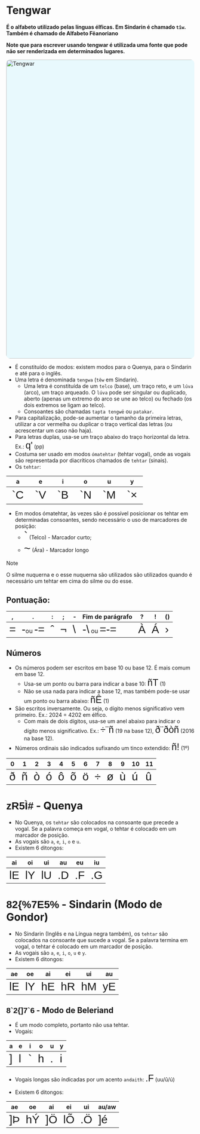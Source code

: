 # Tengwar

**É o alfabeto utilizado pelas línguas élficas. Em Sindarin é chamado `tîw`. Também é chamado de Alfabeto Fëanoriano**

**Note que para escrever usando tengwar é utilizada uma fonte que pode não ser renderizada em determinados lugares.**

<img src="https://upload.wikimedia.org/wikipedia/commons/3/36/Tengwar_modi2_EN.svg" alt="Tengwar" style="width:50rem; background-color: #E8F9FD; border-radius: 10px; border: 5px #black solid;
"/>

-   É constituído de modos: existem modos para o Quenya, para o Sindarin e até para o inglês.
-   Uma letra é denominada `tengwa` (`têw` em Sindarin).
    -   Uma letra é constituída de um `telco` (base), um traço reto, e um `lúva` (arco), um traço arqueado. O `lúva` pode ser singular ou duplicado, aberto (apenas um extremo do arco se une ao telco) ou fechado (os dois extremos se ligam ao telco).
    -   Consoantes são chamadas `tapta tengwë` ou `patakar`.
-   Para capitalização, pode-se aumentar o tamanho da primeira letras, utilizar a cor vermelha ou duplicar o traço vertical das letras (ou acrescentar um caso não haja).
-   Para letras duplas, usa-se um traço abaixo do traço horizontal da letra. Ex.: <span style="font-family: 'Tengwar Annatar', sans-serif; font-size: 25px">q'</span> (pp)
-   Costuma ser usado em modos `ómatehtar` (tehtar vogal), onde as vogais são representada por diacríticos chamados de `tehtar` (sinais).
-   Os `tehtar`:

<table>
    <thead>
        <tr>
            <th>a</th>
            <th>e</th>
            <th>i</th>
            <th>o</th>
            <th>u</th>
            <th>y</th>
        </tr>
    </thead>
    <tr>
        <td style="font-family: 'Tengwar Annatar', sans-serif; font-size: 30px">`C</td>
        <td style="font-family: 'Tengwar Annatar', sans-serif; font-size: 30px">`V</td>
        <td style="font-family: 'Tengwar Annatar', sans-serif; font-size: 30px">`B</td>
        <td style="font-family: 'Tengwar Annatar', sans-serif; font-size: 30px">`N</td>
        <td style="font-family: 'Tengwar Annatar', sans-serif; font-size: 30px">`M</td>
        <td style="font-family: 'Tengwar Annatar', sans-serif; font-size: 30px">`×</td>
    </tr>
</table>

-   Em modos ómatehtar, às vezes são é possível posicionar os tehtar em determinadas consoantes, sendo necessário o uso de marcadores de posição:
    -   <span style="font-family: 'Tengwar Annatar', sans-serif; font-size: 30px">`</span> (Telco) - Marcador curto;
    -   <span style="font-family: 'Tengwar Annatar', sans-serif; font-size: 30px">~</span> (Ára) - Marcador longo

> [!NOTE]
> O silme nuquerna e o esse nuquerna são utilizados são utilizados quando é necessário um tehtar em cima do silme ou do esse.

## Pontuação:

| ,                                                                                  | .                                                                                                                                                                        | :                                                                                  | ;                                                                                  | -                                                                                   | Fim de parágrafo                                                                                                                                                             | ?                                                                                  | !                                                                                  | ()                                                                                 |
| ---------------------------------------------------------------------------------- | ------------------------------------------------------------------------------------------------------------------------------------------------------------------------ | ---------------------------------------------------------------------------------- | ---------------------------------------------------------------------------------- | ----------------------------------------------------------------------------------- | ---------------------------------------------------------------------------------------------------------------------------------------------------------------------------- | ---------------------------------------------------------------------------------- | ---------------------------------------------------------------------------------- | ---------------------------------------------------------------------------------- |
| <span style="font-family: 'Tengwar Annatar', sans-serif; font-size: 30px">=</span> | <span style="font-family: 'Tengwar Annatar', sans-serif; font-size: 30px">-</span>ou <span style="font-family: 'Tengwar Annatar', sans-serif; font-size: 30px">-=</span> | <span style="font-family: 'Tengwar Annatar', sans-serif; font-size: 30px">ˆ</span> | <span style="font-family: 'Tengwar Annatar', sans-serif; font-size: 30px">¬</span> | <span style="font-family: 'Tengwar Annatar', sans-serif; font-size: 30px">\\</span> | <span style="font-family: 'Tengwar Annatar', sans-serif; font-size: 30px">-\\</span> ou <span style="font-family: 'Tengwar Annatar', sans-serif; font-size: 30px">=-=</span> | <span style="font-family: 'Tengwar Annatar', sans-serif; font-size: 30px">À</span> | <span style="font-family: 'Tengwar Annatar', sans-serif; font-size: 30px">Á</span> | <span style="font-family: 'Tengwar Annatar', sans-serif; font-size: 30px">›</span> |

## Números

-   Os números podem ser escritos em base 10 ou base 12. É mais comum em base 12.
    -   Usa-se um ponto ou barra para indicar a base 10: <span style="font-family: 'Tengwar Annatar', sans-serif; font-size: 25px">ñT</span> (1)
    -   Não se usa nada para indicar a base 12, mas também pode-se usar um ponto ou barra abaixo: <span style="font-family: 'Tengwar Annatar', sans-serif; font-size: 25px">ñÊ</span> (1)
-   São escritos inversamente. Ou seja, o dígito menos significativo vem primeiro. Ex.: 2024 = 4202 em élfico.
    -   Com mais de dois dígitos, usa-se um anel abaixo para indicar o dígito menos significativo. Ex.: <span style="font-family: 'Tengwar Annatar', sans-serif; font-size: 25px">÷¨ñ</span> (19 na base 12), <span style="font-family: 'Tengwar Annatar', sans-serif; font-size: 25px">ð¨ðòñ</span> (2016 na base 12).
-   Números ordinais são indicados sufixando um tinco extendido: <span style="font-family: 'Tengwar Annatar', sans-serif; font-size: 25px">ñ!</span> (1º)

| 0                                                                                  | 1                                                                                  | 2                                                                                  | 3                                                                                  | 4                                                                                  | 5                                                                                  | 6                                                                                  | 7                                                                                  | 8                                                                                  | 9                                                                                  | 10                                                                                 | 11                                                                                 |
| ---------------------------------------------------------------------------------- | ---------------------------------------------------------------------------------- | ---------------------------------------------------------------------------------- | ---------------------------------------------------------------------------------- | ---------------------------------------------------------------------------------- | ---------------------------------------------------------------------------------- | ---------------------------------------------------------------------------------- | ---------------------------------------------------------------------------------- | ---------------------------------------------------------------------------------- | ---------------------------------------------------------------------------------- | ---------------------------------------------------------------------------------- | ---------------------------------------------------------------------------------- |
| <span style="font-family: 'Tengwar Annatar', sans-serif; font-size: 30px">ð</span> | <span style="font-family: 'Tengwar Annatar', sans-serif; font-size: 30px">ñ</span> | <span style="font-family: 'Tengwar Annatar', sans-serif; font-size: 30px">ò</span> | <span style="font-family: 'Tengwar Annatar', sans-serif; font-size: 30px">ó</span> | <span style="font-family: 'Tengwar Annatar', sans-serif; font-size: 30px">ô</span> | <span style="font-family: 'Tengwar Annatar', sans-serif; font-size: 30px">õ</span> | <span style="font-family: 'Tengwar Annatar', sans-serif; font-size: 30px">ö</span> | <span style="font-family: 'Tengwar Annatar', sans-serif; font-size: 30px">÷</span> | <span style="font-family: 'Tengwar Annatar', sans-serif; font-size: 30px">ø</span> | <span style="font-family: 'Tengwar Annatar', sans-serif; font-size: 30px">ù</span> | <span style="font-family: 'Tengwar Annatar', sans-serif; font-size: 30px">ú</span> | <span style="font-family: 'Tengwar Annatar', sans-serif; font-size: 30px">û</span> |

# <span style="font-family: 'Tengwar Annatar', sans-serif;">zR5Ì#</span> - Quenya

-   No Quenya, os `tehtar` são colocados na consoante que precede a vogal. Se a palavra começa em vogal, o tehtar é colocado em um marcador de posição.
-   As vogais são `a`, `e`, `i`, `o` e `u`.
-   Existem 6 ditongos:

| ai                                                                                  | oi                                                                                  | ui                                                                                  | au                                                                                  | eu                                                                                  | iu                                                                                  |
| ----------------------------------------------------------------------------------- | ----------------------------------------------------------------------------------- | ----------------------------------------------------------------------------------- | ----------------------------------------------------------------------------------- | ----------------------------------------------------------------------------------- | ----------------------------------------------------------------------------------- |
| <span style="font-family: 'Tengwar Annatar', sans-serif; font-size: 30px">lE</span> | <span style="font-family: 'Tengwar Annatar', sans-serif; font-size: 30px">lY</span> | <span style="font-family: 'Tengwar Annatar', sans-serif; font-size: 30px">lU</span> | <span style="font-family: 'Tengwar Annatar', sans-serif; font-size: 30px">.D</span> | <span style="font-family: 'Tengwar Annatar', sans-serif; font-size: 30px">.F</span> | <span style="font-family: 'Tengwar Annatar', sans-serif; font-size: 30px">.G</span> |

# <span style="font-family: 'Tengwar Annatar', sans-serif;">82\{\%7E5\%</span> - Sindarin (Modo de Gondor)

-   No Sindarin (Inglês e na Língua negra também), os `tehtar` são colocados na consoante que sucede a vogal. Se a palavra termina em vogal, o tehtar é colocado em um marcador de posição.
-   As vogais são `a`, `e`, `i`, `o`, `u` e `y`.
-   Existem 6 ditongos:

| ae                                                                                  | oe                                                                                  | ai                                                                                  | ei                                                                                  | ui                                                                                  | au                                                                                  |
| ----------------------------------------------------------------------------------- | ----------------------------------------------------------------------------------- | ----------------------------------------------------------------------------------- | ----------------------------------------------------------------------------------- | ----------------------------------------------------------------------------------- | ----------------------------------------------------------------------------------- |
| <span style="font-family: 'Tengwar Annatar', sans-serif; font-size: 30px">lE</span> | <span style="font-family: 'Tengwar Annatar', sans-serif; font-size: 30px">lY</span> | <span style="font-family: 'Tengwar Annatar', sans-serif; font-size: 30px">hE</span> | <span style="font-family: 'Tengwar Annatar', sans-serif; font-size: 30px">hR</span> | <span style="font-family: 'Tengwar Annatar', sans-serif; font-size: 30px">hM</span> | <span style="font-family: 'Tengwar Annatar', sans-serif; font-size: 30px">yE</span> |

## <span style="font-family: 'Tengwar Annatar', sans-serif;">8\`2\{]7\`6</span> - Modo de Beleriand

-   É um modo completo, portanto não usa tehtar.
-   Vogais:

| a                                                                                  | e                                                                                  | i                                                                                  | o                                                                                  | u                                                                                  | y                                                                                  |
| ---------------------------------------------------------------------------------- | ---------------------------------------------------------------------------------- | ---------------------------------------------------------------------------------- | ---------------------------------------------------------------------------------- | ---------------------------------------------------------------------------------- | ---------------------------------------------------------------------------------- |
| <span style="font-family: 'Tengwar Annatar', sans-serif; font-size: 30px">]</span> | <span style="font-family: 'Tengwar Annatar', sans-serif; font-size: 30px">l</span> | <span style="font-family: 'Tengwar Annatar', sans-serif; font-size: 30px">`</span> | <span style="font-family: 'Tengwar Annatar', sans-serif; font-size: 30px">h</span> | <span style="font-family: 'Tengwar Annatar', sans-serif; font-size: 30px">.</span> | <span style="font-family: 'Tengwar Annatar', sans-serif; font-size: 30px">i</span> |

-   Vogais longas são índicadas por um acento `andaith`: <span style="font-family: 'Tengwar Annatar', sans-serif; font-size: 25px">.F</span> (uu/û/ú)

-   Existem 6 ditongos:

| ae                                                                                  | oe                                                                                  | ai                                                                                  | ei                                                                                  | ui                                                                                  | au/aw                                                                               |
| ----------------------------------------------------------------------------------- | ----------------------------------------------------------------------------------- | ----------------------------------------------------------------------------------- | ----------------------------------------------------------------------------------- | ----------------------------------------------------------------------------------- | ----------------------------------------------------------------------------------- |
| <span style="font-family: 'Tengwar Annatar', sans-serif; font-size: 30px">]Þ</span> | <span style="font-family: 'Tengwar Annatar', sans-serif; font-size: 30px">hÝ</span> | <span style="font-family: 'Tengwar Annatar', sans-serif; font-size: 30px">]Ö</span> | <span style="font-family: 'Tengwar Annatar', sans-serif; font-size: 30px">lÕ</span> | <span style="font-family: 'Tengwar Annatar', sans-serif; font-size: 30px">.Ö</span> | <span style="font-family: 'Tengwar Annatar', sans-serif; font-size: 30px">]é</span> |
